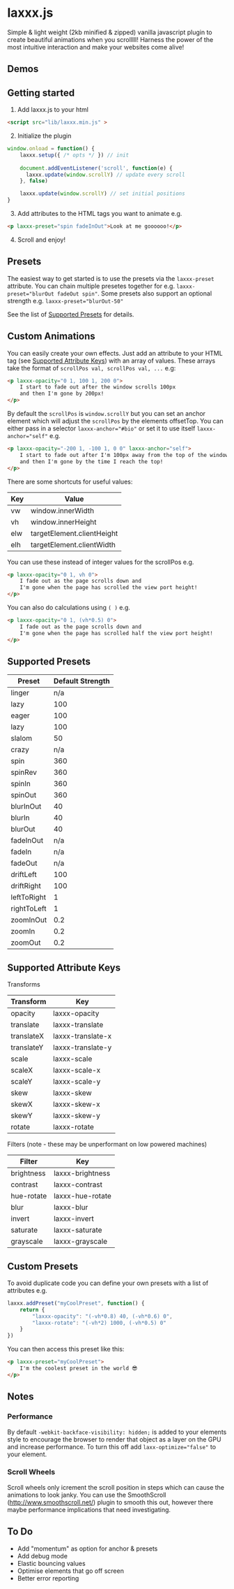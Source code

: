 # laxxx.js

Simple & light weight (2kb minified & zipped) vanilla javascript plugin to create beautiful animations when you scrolllll! Harness the power of the most intuitive interaction and make your websites come alive!

## Demos


## Getting started

1) Add laxxx.js to your html

```html
<script src="lib/laxxx.min.js" >
```


2) Initialize the plugin 

```javascript
window.onload = function() {
	laxxx.setup({ /* opts */ }) // init
	  
	document.addEventListener('scroll', function(e) {
	  laxxx.update(window.scrollY) // update every scroll
	}, false)

	laxxx.update(window.scrollY) // set initial positions
}
```


3) Add attributes to the HTML tags you want to animate e.g.
```html
<p laxxx-preset="spin fadeInOut">Look at me goooooo!</p>
```

4) Scroll and enjoy!

## Presets

The easiest way to get started is to use the presets via the `laxxx-preset` attribute. You can chain multiple presetes together for e.g. `laxxx-preset="blurOut fadeOut spin"`. Some presets also support an optional strength e.g. `laxxx-preset="blurOut-50"`

See the list of [Supported Presets](#supported-presets) for details.

## Custom Animations

You can easily create your own effects. Just add an attribute to your HTML tag (see [Supported Attribute Keys](#supported-attribute-keys)) with an array of values. These arrays take the format of `scrollPos val, scrollPos val, ...` e.g:
```html
<p laxxx-opacity="0 1, 100 1, 200 0">
	I start to fade out after the window scrolls 100px
	and then I'm gone by 200px!
</p>
```

By default the `scrollPos` is `window.scrollY` but you can set an anchor element which will adjust the `scrollPos` by the elements offsetTop. You can either pass in a selector `laxxx-anchor="#bio"` or set it to use itself `laxxx-anchor="self"` e.g.
```html
<p laxxx-opacity="-200 1, -100 1, 0 0" laxxx-anchor="self">
	I start to fade out after I'm 100px away from the top of the window
	and then I'm gone by the time I reach the top!
</p>
```

There are some shortcuts for useful values: 

| Key     	| Value           |
| ------------- | ------------- |
| vw       	| window.innerWidth  |
| vh     	| window.innerHeight |
| elw     	| targetElement.clientHeight |
| elh     	| targetElement.clientWidth |

You can use these instead of integer values for the scrollPos  e.g.
```html
<p laxxx-opacity="0 1, vh 0">
	I fade out as the page scrolls down and
	I'm gone when the page has scrolled the view port height!
</p>
```

You can also do calculations using `( )` e.g.
```html
<p laxxx-opacity="0 1, (vh*0.5) 0">
	I fade out as the page scrolls down and
	I'm gone when the page has scrolled half the view port height!
</p>
```
## Supported Presets

| Preset     	| Default Strength | 
| ------------- | -------------	| 
| linger      	| n/a 		|
| lazy     	| 100 		|
| eager     	| 100 		|
| lazy     	| 100 		|
| slalom     	| 50 		|
| crazy     	| n/a 		|
| spin     	| 360 		|
| spinRev     	| 360 		|
| spinIn     	| 360 		|
| spinOut     	| 360 		|
| blurInOut     | 40 		|
| blurIn     	| 40 		|
| blurOut     	| 40 		|
| fadeInOut     | n/a 		|
| fadeIn     	| n/a 		|
| fadeOut     	| n/a 		|
| driftLeft     | 100 		|
| driftRight    | 100 		|
| leftToRight   | 1 		|
| rightToLeft   | 1 		|
| zoomInOut    	| 0.2 		|
| zoomIn     	| 0.2 		|
| zoomOut     	| 0.2 		|


## Supported Attribute Keys

Transforms

| Transform     | Key           |
| ------------- | ------------- |
| opacity       | laxxx-opacity  |
| translate     | laxxx-translate |
| translateX     | laxxx-translate-x |
| translateY     | laxxx-translate-y |
| scale     | laxxx-scale |
| scaleX     | laxxx-scale-x |
| scaleY     | laxxx-scale-y |
| skew     | laxxx-skew |
| skewX     | laxxx-skew-x |
| skewY     | laxxx-skew-y |
| rotate     | laxxx-rotate |

Filters (note - these may be unperformant on low powered machines)

| Filter     | Key           |
| ------------- | ------------- |
| brightness       | laxxx-brightness  |
| contrast     | laxxx-contrast |
| hue-rotate     | laxxx-hue-rotate |
| blur     | laxxx-blur |
| invert     | laxxx-invert |
| saturate     | laxxx-saturate |
| grayscale     | laxxx-grayscale |

## Custom Presets
To avoid duplicate code you can define your own presets with a list of attributes e.g.
```javascript
laxxx.addPreset("myCoolPreset", function() {
	return { 
		"laxxx-opacity": "(-vh*0.8) 40, (-vh*0.6) 0",
		"laxxx-rotate": "(-vh*2) 1000, (-vh*0.5) 0" 
	}
})
```
You can then access this preset like this:
```html
<p laxxx-preset="myCoolPreset">
	I'm the coolest preset in the world 😎
</p>
```

## Notes

### Performance
By default `-webkit-backface-visibility: hidden;` is added to your elements style to encourage the browser to render that object as a layer on the GPU and increase performance. To turn this off add `laxx-optimize="false"` to your element.

### Scroll Wheels
Scroll wheels only icrement the scroll position in steps which can cause the animations to look janky. You can use the SmoothScroll (http://www.smoothscroll.net/) plugin to smooth this out, however there maybe performance implications that need investigating.

## To Do
* Add "momentum" as option for anchor & presets
* Add debug mode 
* Elastic bouncing values
* Optimise elements that go off screen
* Better error reporting

